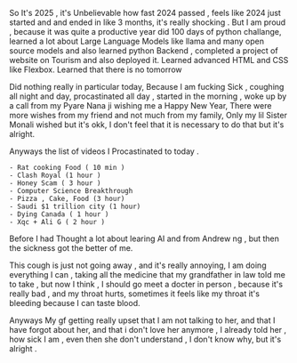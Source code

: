 So It's 2025 , it's Unbelievable how fast 2024 passed , feels like 2024 just started and and ended in like 3 months,
it's really shocking . But I am proud , because it was quite a productive year did 100 days of python challange, learned a lot about Large Language Models like llama and many open source models and also learned python Backend , completed a project of website on Tourism and also deployed it. Learned advanced HTML and CSS like Flexbox.
Learned that there is no tomorrow 

Did nothing really in particular today, Because I am fucking Sick , coughing all night and day, procastinated all day , started in the morning , woke up by a call from my Pyare Nana ji wishing me a Happy New Year, There were more wishes from my friend and not much from my family, Only my lil Sister Monali wished but it's okk, I don't feel that it is necessary to do that but it's alright.

Anyways the list of videos I Procastinated to today .

    - Rat cooking Food ( 10 min )
    - Clash Royal (1 hour )
    - Honey Scam ( 3 hour )
    - Computer Science Breakthrough
    - Pizza , Cake, Food (3 hour)
    - Saudi $1 trillion city (1 hour)
    - Dying Canada ( 1 hour )
    - Xqc + Ali G ( 2 hour )

Before I had Thought a lot about learing AI and from Andrew ng , but then the sickness got the better of me.

This cough is just not going away , and it's really annoying, I am doing everything I can , taking all the medicine that my grandfather in law told me to take , but now I think , I should go meet a docter in person , because it's really bad , and my throat hurts, sometimes it feels like my throat it's bleeding because I can taste blood. 

Anyways My gf getting really upset that I am not talking to her, and that I have forgot about her, and that i don't love her anymore , I already told her , how sick I am , even then she don't understand , I don't know why, but it's alright .
